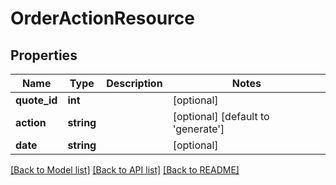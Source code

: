 # OrderActionResource

## Properties
Name | Type | Description | Notes
------------ | ------------- | ------------- | -------------
**quote_id** | **int** |  | [optional] 
**action** | **string** |  | [optional] [default to 'generate']
**date** | **string** |  | [optional] 

[[Back to Model list]](../README.md#documentation-for-models) [[Back to API list]](../README.md#documentation-for-api-endpoints) [[Back to README]](../README.md)


